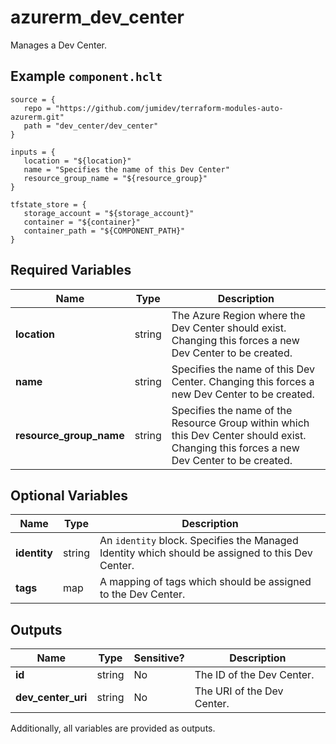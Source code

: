# azurerm_dev_center

Manages a Dev Center.

## Example `component.hclt`

```hcl
source = {
   repo = "https://github.com/jumidev/terraform-modules-auto-azurerm.git"   
   path = "dev_center/dev_center"   
}

inputs = {
   location = "${location}"   
   name = "Specifies the name of this Dev Center"   
   resource_group_name = "${resource_group}"   
}

tfstate_store = {
   storage_account = "${storage_account}"   
   container = "${container}"   
   container_path = "${COMPONENT_PATH}"   
}

```

## Required Variables

| Name | Type |  Description |
| ---- | --------- |  ----------- |
| **location** | string |  The Azure Region where the Dev Center should exist. Changing this forces a new Dev Center to be created. | 
| **name** | string |  Specifies the name of this Dev Center. Changing this forces a new Dev Center to be created. | 
| **resource_group_name** | string |  Specifies the name of the Resource Group within which this Dev Center should exist. Changing this forces a new Dev Center to be created. | 

## Optional Variables

| Name | Type |  Description |
| ---- | --------- |  ----------- |
| **identity** | string |  An `identity` block. Specifies the Managed Identity which should be assigned to this Dev Center. | 
| **tags** | map |  A mapping of tags which should be assigned to the Dev Center. | 



## Outputs

| Name | Type | Sensitive? | Description |
| ---- | ---- | --------- | --------- |
| **id** | string | No  | The ID of the Dev Center. | 
| **dev_center_uri** | string | No  | The URI of the Dev Center. | 

Additionally, all variables are provided as outputs.
